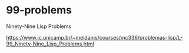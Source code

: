 # 99-problems
Ninety-Nine Lisp Problems

https://www.ic.unicamp.br/~meidanis/courses/mc336/problemas-lisp/L-99_Ninety-Nine_Lisp_Problems.html
